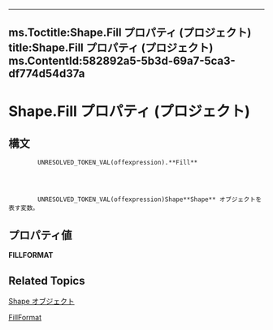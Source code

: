 
---
ms.Toctitle:Shape.Fill プロパティ (プロジェクト)
title:Shape.Fill プロパティ (プロジェクト)
ms.ContentId:582892a5-5b3d-69a7-5ca3-df774d54d37a
---
# Shape.Fill プロパティ (プロジェクト)





## 構文

            UNRESOLVED_TOKEN_VAL(offexpression).**Fill**




            UNRESOLVED_TOKEN_VAL(offexpression)Shape**Shape** オブジェクトを表す変数。



## プロパティ値
**FILLFORMAT**



## Related Topics

[Shape オブジェクト](d2b32bcd-5595-a4a7-9772-feb25fd0103a.md)

[FillFormat](http://msdn.microsoft.com/en-us/library/office/ff838198(v=office.15))




